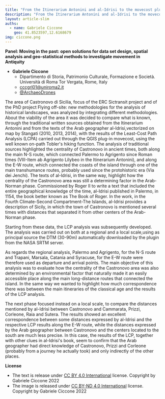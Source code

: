```yaml
---
title: "From the Itinerarium Antonini and al-Idrisi to the movecost plug-in: study of the viability in the Castronovo di Sicilia area by comparing traditional sources and least-cost path analysis"
description: "From the Itinerarium Antonini and al-Idrisi to the movecost plug-in: study of the viability in the Castronovo di Sicilia area by comparing traditional sources and least-cost path analysis"
layout: article-slim
auths:
  - name: Gabriele Ciccone
    geo: 41.8523597,12.6168679
img: ciccone.png
---
```



**Panel: Moving in the past: open solutions for data set design, spatial analysis and geo-statistical methods to investigate movement in Antiquity**


- **Gabriele Ciccone**
  - Dipartimento di Storia, Patrimonio Culturale, Formazione e Società. Università di Roma Tor Vergata, Rome, Italy
  - [cccgrl01@uniroma2.it](mailto:cccgrl01@uniroma2.it)
  - [@ArchaeoDrones](https://www.instagram.com/archaeodrones/)

The area of Castronovo di Sicilia, focus of the ERC Sictransit project and of the PhD project Flying
off-site: new methodologies for the analysis of historical landscapes, was analyzed by integrating
different methodologies. About the viability of the area it was decided to compare what is known,
through the traditional written sources obtained from the Itinerarium Antonini and from the texts of
the Arab geographer al-Idrisi,vectorized on map by Stangati (2010, 2013, 2014), with the results of 
the Least-Cost Path Analysis (LCPA) carried out through the QGIS plug-in movecost, using the well known on-path Tobler's hiking function. 
The analysis of traditional sources highlighted the
centrality of Castronovo in ancient times, both along the main N-S route, which connected
Palermo to Agrigento since Roman times (VIII-Item ab Agrigento Lilybeo in the Itinerarium
Antonini), and along the E-W route, which connected the coasts of the island through one of the
main transhumance routes, probably used since the protohistoric era (Via dei Jenchi).
The texts of al-Idrisi, in the same way, highlight how the centrality of the Castronovo area was still
a determining factor in the Arab-Norman phase. Commissioned by Roger II to write a text that
included the entire geographical knowledge of the time, al-Idrisi published in Palermo, in 1154,
the book better known as The Book of Roger. In the work, in the Fourth Climate-Second
Compartment-The Islands, al-Idrisi provides a description of Sicily, in which the town of
Castronovo is mentioned several times with distances that separated it from other centers of the
Arab-Norman phase.

Starting from these data, the LCP analysis was subsequently developed. The analysis was carried
out on both at a regional and a local scale,using as principal source the DTM (30-90m)
automatically downloaded by the plugin from the NASA SRTM server.

As regards the regional analysis, Palermo and Agrigento, for the N-S route and Trapani, Marsala,
Catania and Syracuse, for the E-W route were therefore used as departure and arrival points. The
main objective of this analysis was to evaluate how the centrality of the Castronovo area was also
determined by an environmental factor that naturally made it an easily accessible place along the
main long-distance routes that connected the island. In the same way we wanted to highlight how
much correspondence there was between the main itineraries of the classical age and the results
of the LCP analysis.

The next phase focused instead on a local scale, to compare the distances mentioned by al-Idrisi
between Castronovo and Cammarata, Prizzi, Corleone, Raia and Sutera. The results showed an
excellent correspondence between some distances expressed by al-Idrisi and the respective LCP
results along the E-W route, while the distances expressed by the Arab geographer between
Castronovo and the centers located to the south are much less precise. In this case, the results of
the LCP, together with other clues in al-Idrisi's book, seem to confirm that the Arab geographer
had direct knowledge of Castronovo, Prizzi and Corleone (probably from a journey he actually
took) and only indirectly of the other places.


**License**

- The text is release under [CC BY 4.0 International](https://creativecommons.org/licenses/by/4.0/) license. Copyright by Gabriele Ciccone 2022
- The image is released under [CC BY-ND 4.0 International](https://creativecommons.org/licenses/by-nd/4.0/) license. Copyright by Gabriele Ciccone 2022
